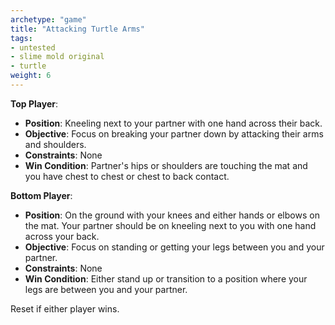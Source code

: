 ```yaml
---
archetype: "game"
title: "Attacking Turtle Arms"
tags: 
- untested
- slime mold original
- turtle
weight: 6
---
```


**Top Player**:
  * **Position**: Kneeling next to your partner with one hand across their back.
  * **Objective**: Focus on breaking your partner down by attacking their arms and shoulders.
  * **Constraints**: None
  * **Win Condition**: Partner's hips or shoulders are touching the mat and you have chest to chest or chest to back contact. 

**Bottom Player**:
  * **Position**: On the ground with your knees and either hands or elbows on the mat. Your partner should be on kneeling next to you with one hand across your back.
  * **Objective**: Focus on standing or getting your legs between you and your partner.
  * **Constraints**: None
  * **Win Condition**: Either stand up or transition to a position where your legs are between you and your partner.

Reset if either player wins.

